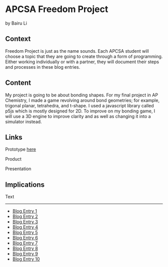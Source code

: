 # APCSA Freedom Project
by Bairu Li

## Context
Freedom Project is just as the name sounds. Each APCSA student will choose a topic that they are going to create through a form of programming.
Either working individually or with a partner, they will document their steps and processes in these blog entries.

## Content
My project is going to be about bonding shapes. For my final project in AP Chemistry, I made a game revolving around bond geometries; for example, trigonal planar,
tetrahedra, and t-shape. I used a javascript library called p5js which is mostly designed for 2D. To improve on my bonding game, I will use a 3D engine
to improve clarity and as well as changing it into a simulator instead.

## Links
Prototype
[here](https://bairul6154.github.io/ChemProject/)

Product

Presentation

## Implications
Text

---

* [Blog Entry 1](entries/entry01.md)
* [Blog Entry 2](entries/entry02.md)
* [Blog Entry 3](entries/entry03.md)
* [Blog Entry 4](entries/entry04.md)
* [Blog Entry 5](entries/entry05.md)
* [Blog Entry 6](entries/entry06.md)
* [Blog Entry 7](entries/entry07.md)
* [Blog Entry 8](entries/entry08.md)
* [Blog Entry 9](entries/entry09.md)
* [Blog Entry 10](entries/entry10.md)